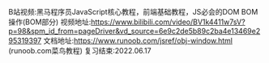 B站视频:黑马程序员JavaScript核心教程，前端基础教程，JS必会的DOM BOM操作(BOM部分)
视频地址:https://www.bilibili.com/video/BV1k4411w7sV?p=98&spm_id_from=pageDriver&vd_source=6e9c2de5b89c2ba4e13469e295319397
文档地址:https://www.runoob.com/jsref/obj-window.html (runoob.com菜鸟教程)
复习结束:2022.06.17